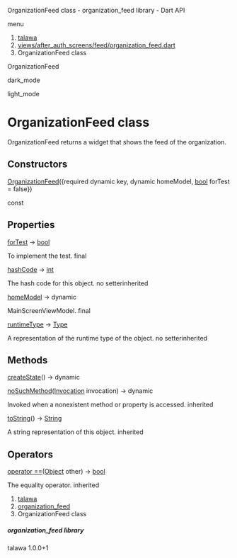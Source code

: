 




OrganizationFeed class - organization\_feed library - Dart API







menu

1. [talawa](../index.html)
2. [views/after\_auth\_screens/feed/organization\_feed.dart](../file-___home_harshil_Desktop_open-source_palisadoes_talawa_lib_views_after_auth_screens_feed_organization_feed/)
3. OrganizationFeed class

OrganizationFeed


dark\_mode

light\_mode




# OrganizationFeed class


OrganizationFeed returns a widget that shows the feed of the organization.


## Constructors

[OrganizationFeed](../file-___home_harshil_Desktop_open-source_palisadoes_talawa_lib_views_after_auth_screens_feed_organization_feed/OrganizationFeed/OrganizationFeed.html)({required dynamic key, dynamic homeModel, [bool](https://api.flutter.dev/flutter/dart-core/bool-class.html) forTest = false})

const



## Properties

[forTest](../file-___home_harshil_Desktop_open-source_palisadoes_talawa_lib_views_after_auth_screens_feed_organization_feed/OrganizationFeed/forTest.html)
→ [bool](https://api.flutter.dev/flutter/dart-core/bool-class.html)

To implement the test.
final

[hashCode](https://api.flutter.dev/flutter/dart-core/Object/hashCode.html)
→ [int](https://api.flutter.dev/flutter/dart-core/int-class.html)

The hash code for this object.
no setterinherited

[homeModel](../file-___home_harshil_Desktop_open-source_palisadoes_talawa_lib_views_after_auth_screens_feed_organization_feed/OrganizationFeed/homeModel.html)
→ dynamic

MainScreenViewModel.
final

[runtimeType](https://api.flutter.dev/flutter/dart-core/Object/runtimeType.html)
→ [Type](https://api.flutter.dev/flutter/dart-core/Type-class.html)

A representation of the runtime type of the object.
no setterinherited



## Methods

[createState](../file-___home_harshil_Desktop_open-source_palisadoes_talawa_lib_views_after_auth_screens_feed_organization_feed/OrganizationFeed/createState.html)()
→ dynamic



[noSuchMethod](https://api.flutter.dev/flutter/dart-core/Object/noSuchMethod.html)([Invocation](https://api.flutter.dev/flutter/dart-core/Invocation-class.html) invocation)
→ dynamic


Invoked when a nonexistent method or property is accessed.
inherited

[toString](https://api.flutter.dev/flutter/dart-core/Object/toString.html)()
→ [String](https://api.flutter.dev/flutter/dart-core/String-class.html)


A string representation of this object.
inherited



## Operators

[operator ==](https://api.flutter.dev/flutter/dart-core/Object/operator_equals.html)([Object](https://api.flutter.dev/flutter/dart-core/Object-class.html) other)
→ [bool](https://api.flutter.dev/flutter/dart-core/bool-class.html)


The equality operator.
inherited



 


1. [talawa](../index.html)
2. [organization\_feed](../file-___home_harshil_Desktop_open-source_palisadoes_talawa_lib_views_after_auth_screens_feed_organization_feed/)
3. OrganizationFeed class

##### organization\_feed library





talawa
1.0.0+1






